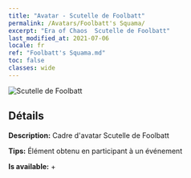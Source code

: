 ```yaml
---
title: "Avatar - Scutelle de Foolbatt"
permalink: /Avatars/Foolbatt's Squama/
excerpt: "Era of Chaos  Scutelle de Foolbatt"
last_modified_at: 2021-07-06
locale: fr
ref: "Foolbatt's Squama.md"
toc: false
classes: wide
---
```

 ![Scutelle de Foolbatt](/images/a/avatarFrame_83.png)

## Détails

 **Description:** Cadre d'avatar Scutelle de Foolbatt 

 **Tips:** Élément obtenu en participant à un événement 

 **Is available:**  + 

